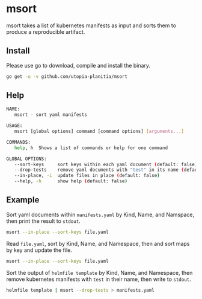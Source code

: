 # msort

msort takes a list of kubernetes manifests as input and sorts them to produce a reproducible artifact.

## Install

Please use go to download, compile and install the binary.

``` bash
go get -u -v github.com/utopia-planitia/msort
```

## Help

``` bash
NAME:
   msort - sort yaml manifests

USAGE:
   msort [global options] command [command options] [arguments...]

COMMANDS:
   help, h  Shows a list of commands or help for one command

GLOBAL OPTIONS:
   --sort-keys     sort keys within each yaml document (default: false)
   --drop-tests    remove yaml documents with "test" in its name (default: false)
   --in-place, -i  update files in place (default: false)
   --help, -h      show help (default: false)

```

## Example

Sort yaml documents within `manifests.yaml` by Kind, Name, and Namspace, then print the result to `stdout`.

``` bash
msort --in-place --sort-keys file.yaml
```

Read `file.yaml`, sort by Kind, Name, and Namespace, then and sort maps by key and update the file.

``` bash
msort --in-place --sort-keys file.yaml
```

Sort the output of `helmfile template` by Kind, Name, and Namespace, then remove kubernetes manifests with `test` in their name, then write to `stdout`.

``` bash
helmfile template | msort --drop-tests > manifests.yaml
```
